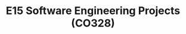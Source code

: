 ---
layout: project_batch
title: E15 Software Engineering Projects (CO328)
permalink: /co328/e15
has_children: true
parent: Software Engineering Projects (CO328)
batch: e15

default_thumb_image: https://cepdnaclk.github.io/projects.ce.pdn.ac.lk/data/categories/co328/thumbnail.jpg
description: This section contains projects conducted as a partial requirement to complete the course CO328 - Software Engineering. Usually, these projects are conducted by groups of 3 students. The course focus on using software architectures and software project management experience.
---